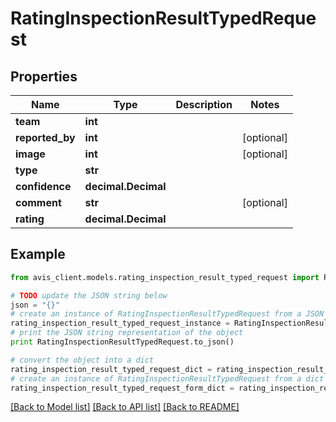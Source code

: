 # RatingInspectionResultTypedRequest


## Properties

Name | Type | Description | Notes
------------ | ------------- | ------------- | -------------
**team** | **int** |  |
**reported_by** | **int** |  | [optional]
**image** | **int** |  | [optional]
**type** | **str** |  |
**confidence** | **decimal.Decimal** |  |
**comment** | **str** |  | [optional]
**rating** | **decimal.Decimal** |  |

## Example

```python
from avis_client.models.rating_inspection_result_typed_request import RatingInspectionResultTypedRequest

# TODO update the JSON string below
json = "{}"
# create an instance of RatingInspectionResultTypedRequest from a JSON string
rating_inspection_result_typed_request_instance = RatingInspectionResultTypedRequest.from_json(json)
# print the JSON string representation of the object
print RatingInspectionResultTypedRequest.to_json()

# convert the object into a dict
rating_inspection_result_typed_request_dict = rating_inspection_result_typed_request_instance.to_dict()
# create an instance of RatingInspectionResultTypedRequest from a dict
rating_inspection_result_typed_request_form_dict = rating_inspection_result_typed_request.from_dict(rating_inspection_result_typed_request_dict)
```
[[Back to Model list]](../#documentation-for-models) [[Back to API list]](../#documentation-for-api-endpoints) [[Back to README]](../)
